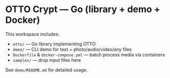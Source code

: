 # OTTO Crypt — Go (library + demo + Docker)

This workspace includes:
- `otto/` — Go library implementing OTTO
- `demo/` — CLI demo for text + photo/audio/video/any files
- `Dockerfile` & `docker-compose.yml` — batch process media via containers
- `samples/` — drop input files here

See `demo/README.md` for detailed usage.
